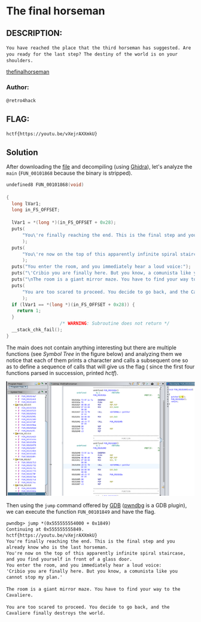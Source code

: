 # The final horseman
## DESCRIPTION: 
`You have reached the place that the third horseman has suggested. Are you ready for the last step? The destiny of the world is on your shoulders.`

[thefinalhorseman](Attachments/thefinalhorseman)

### Author: 
`@retro4hack`

## FLAG:
`hctf{https://youtu.be/vXejrAXXmkU}`

## Solution
After downloading the [file](Attachments/thefinalhorseman) and decompiling (using [Ghidra](https://ghidra-sre.org/)), let's analyze the `main` (`FUN_00101868` because the binary is stripped).

```c
undefined8 FUN_00101868(void)

{
  long lVar1;
  long in_FS_OFFSET;
  
  lVar1 = *(long *)(in_FS_OFFSET + 0x28);
  puts(
      "You\'re finally reaching the end. This is the final step and you already know who is the last  horseman."
      );
  puts(
      "You\'re now on the top of this apparently infinite spiral staircase, and you find yourself in  front of a glass door."
      );
  puts("You enter the room, and you immediately hear a loud voice:");
  puts("\'Cribio you are finally here. But you know, a comunista like you cannot stop my plan.\'");
  puts("\nThe room is a giant mirror maze. You have to find your way to the Cavaliere.\n");
  puts(
      "You are too scared to proceed. You decide to go back, and the Cavaliere finally destroys the world."
      );
  if (lVar1 == *(long *)(in_FS_OFFSET + 0x28)) {
    return 1;
  }
                    /* WARNING: Subroutine does not return */
  __stack_chk_fail();
}
```

The main does not contain anything interesting but there are multiple functions (see *Symbol Tree* in the figure below) and analyzing them we notice that each of them prints a character and calls a subsequent one so as to define a sequence of calls that will give us the flag ( since the first four functions parsed in succession, printed *hctf*).

<p align="center">
  <img src="Attachments/ghidra.png"/>
</p>

Then using the `jump` command offered by [GDB](https://www.gdbtutorial.com/tutorial/how-install-gdb) ([pwndbg](https://github.com/pwndbg/pwndbg ) is a GDB plugin), we can execute the function `FUN_00101849` and have the flag.

```
pwndbg> jump *(0x555555554000 + 0x1849)
Continuing at 0x555555555849.
hctf{https://youtu.be/vXejrAXXmkU}
You're finally reaching the end. This is the final step and you already know who is the last horseman.
You're now on the top of this apparently infinite spiral staircase, and you find yourself in front of a glass door.
You enter the room, and you immediately hear a loud voice:
'Cribio you are finally here. But you know, a comunista like you cannot stop my plan.'

The room is a giant mirror maze. You have to find your way to the Cavaliere.

You are too scared to proceed. You decide to go back, and the Cavaliere finally destroys the world.
```